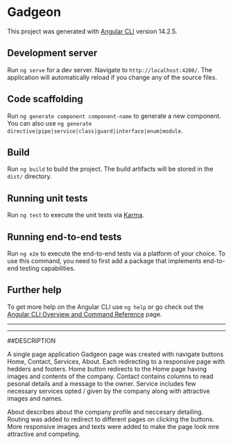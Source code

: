 # Gadgeon

This project was generated with [Angular CLI](https://github.com/angular/angular-cli) version 14.2.5.

## Development server

Run `ng serve` for a dev server. Navigate to `http://localhost:4200/`. The application will automatically reload if you change any of the source files.

## Code scaffolding

Run `ng generate component component-name` to generate a new component. You can also use `ng generate directive|pipe|service|class|guard|interface|enum|module`.

## Build

Run `ng build` to build the project. The build artifacts will be stored in the `dist/` directory.

## Running unit tests

Run `ng test` to execute the unit tests via [Karma](https://karma-runner.github.io).

## Running end-to-end tests

Run `ng e2e` to execute the end-to-end tests via a platform of your choice. To use this command, you need to first add a package that implements end-to-end testing capabilities.

## Further help

To get more help on the Angular CLI use `ng help` or go check out the [Angular CLI Overview and Command Reference](https://angular.io/cli) page.

------------------------------------------------------------------------------------------------------------------------------------------------
------------------------------------------------------------------------------------------------------------------------------------------------

##DESCRIPTION

A single page application Gadgeon page was created with navigate buttons Home, Contact, Services, About. Each redirecting to a responsive page with hedders and footers. Home button redirects to the Home page having images and contents of the company. Contact contains columns to read pesonal details and a message to the owner.
Service includes few necessary services opted / given by the company along with attractive images and names.

About describes about the company profile and neccesary detailing. Routing was added to redirect to different pages on clicking the buttons.
More responsive images and texts were added to make the page look mre attractive and competing.

